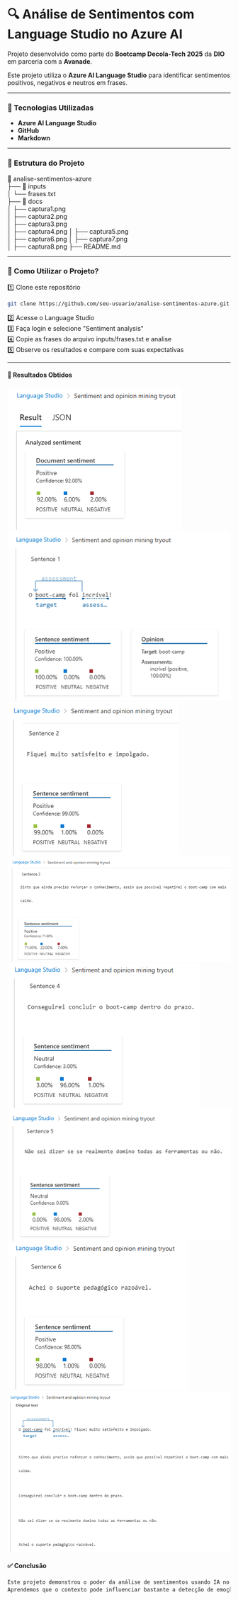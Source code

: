 # 🔍 Análise de Sentimentos com Language Studio no Azure AI  

Projeto desenvolvido como parte do **Bootcamp Decola-Tech 2025** da **DIO** em parceria com a **Avanade**.  

Este projeto utiliza o **Azure AI Language Studio** para identificar sentimentos positivos, negativos e neutros em frases.

---

### 🚀 Tecnologias Utilizadas
- **Azure AI Language Studio**
- **GitHub**
- **Markdown**

---

### 📂 Estrutura do Projeto
📂 analise-sentimentos-azure  
 ├── 📂 inputs  
 │   └── frases.txt  
 ├── 📂 docs  
 │   ├── captura1.png  
 │   ├── captura2.png  
 │   ├── captura3.png  
 │   ├── captura4.png
 │   ├── captura5.png  
 │   ├── captura6.png
 │   ├── captura7.png  
 │   ├── captura8.png
 ├── README.md  

---

### 🔬 Como Utilizar o Projeto?
1️⃣ Clone este repositório  
```sh
git clone https://github.com/seu-usuario/analise-sentimentos-azure.git
```
2️⃣ Acesse o Language Studio  
3️⃣ Faça login e selecione "Sentiment analysis"  
4️⃣ Copie as frases do arquivo inputs/frases.txt e analise  
5️⃣ Observe os resultados e compare com suas expectativas

---


#### 📸 **Resultados Obtidos**  
![img1](docs/captura1.png)
![](docs/captura2.png)
![](docs/captura3.png)
![](docs/captura4.png)
![](docs/captura5.png)
![](docs/captura6.png)
![](docs/captura7.png)
![](docs/captura8.png)

#### ✅ **Conclusão**  
```md
Este projeto demonstrou o poder da análise de sentimentos usando IA no Azure.  
Aprendemos que o contexto pode influenciar bastante a detecção de emoções em textos. 🚀
```

